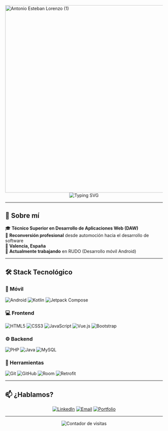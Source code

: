 <img width="2000" height="600" alt="Antonio Esteban Lorenzo (1)" src="https://github.com/user-attachments/assets/781aabe9-51e4-4438-9078-13885cb58c8c" />

<div align="center">
  <img src="https://readme-typing-svg.herokuapp.com?font=Fira+Code&pause=1000&color=2196F3&center=true&vCenter=true&width=435&lines=Antonio+Esteban+Lorenzo;Desarrollador+Android;" alt="Typing SVG" />
</div>

---

## 🚀 Sobre mí

🎓 **Técnico Superior en Desarrollo de Aplicaciones Web (DAW)**  
🔄 **Reconversión profesional** desde automoción hacia el desarrollo de software  
📍 **Valencia, España**  
💼 **Actualmente trabajando** en RUDO (Desarrollo móvil Android)  

---

## 🛠️ Stack Tecnológico

### 📱 Móvil
![Android](https://img.shields.io/badge/Android-3DDC84?style=for-the-badge&logo=android&logoColor=white)
![Kotlin](https://img.shields.io/badge/Kotlin-7F52FF?style=for-the-badge&logo=kotlin&logoColor=white)
![Jetpack Compose](https://img.shields.io/badge/Jetpack%20Compose-4285F4?style=for-the-badge&logo=jetpack-compose&logoColor=white)

### 💻 Frontend
![HTML5](https://img.shields.io/badge/HTML5-E34F26?style=for-the-badge&logo=html5&logoColor=white)
![CSS3](https://img.shields.io/badge/CSS3-1572B6?style=for-the-badge&logo=css3&logoColor=white)
![JavaScript](https://img.shields.io/badge/JavaScript-F7DF1E?style=for-the-badge&logo=javascript&logoColor=black)
![Vue.js](https://img.shields.io/badge/Vue.js-4FC08D?style=for-the-badge&logo=vue.js&logoColor=white)
![Bootstrap](https://img.shields.io/badge/Bootstrap-7952B3?style=for-the-badge&logo=bootstrap&logoColor=white)

### ⚙️ Backend
![PHP](https://img.shields.io/badge/PHP-777BB4?style=for-the-badge&logo=php&logoColor=white)
![Java](https://img.shields.io/badge/Java-ED8B00?style=for-the-badge&logo=java&logoColor=white)
![MySQL](https://img.shields.io/badge/MySQL-4479A1?style=for-the-badge&logo=mysql&logoColor=white)

### 🔧 Herramientas
![Git](https://img.shields.io/badge/Git-F05032?style=for-the-badge&logo=git&logoColor=white)
![GitHub](https://img.shields.io/badge/GitHub-181717?style=for-the-badge&logo=github&logoColor=white)
![Room](https://img.shields.io/badge/Room-4285F4?style=for-the-badge&logo=android&logoColor=white)
![Retrofit](https://img.shields.io/badge/Retrofit-00D4AA?style=for-the-badge&logo=retrofit&logoColor=white)

---

## 📫 ¿Hablamos?

<div align="center">

[![LinkedIn](https://img.shields.io/badge/LinkedIn-0A66C2?style=for-the-badge&logo=linkedin&logoColor=white)](https://linkedin.com/in/tu-perfil)
[![Email](https://img.shields.io/badge/Email-D14836?style=for-the-badge&logo=gmail&logoColor=white)](mailto:antonio.esteban.lorenzo.88@gmail.com)
[![Portfolio](https://img.shields.io/badge/Portfolio-000000?style=for-the-badge&logo=About.me&logoColor=white)](https://antonioel.es)

</div>

---

<div align="center">
  <img src="https://komarev.com/ghpvc/?username=tonet4&label=Visitas%20al%20perfil&color=0e75b6&style=flat" alt="Contador de visitas" />
</div>

<!--
**tonet4/tonet4** is a ✨ _special_ ✨ repository because its `README.md` (this file) appears on your GitHub profile.

Here are some ideas to get you started:

- 🔭 I’m currently working on ...
- 🌱 I’m currently learning ...
- 👯 I’m looking to collaborate on ...
- 🤔 I’m looking for help with ...
- 💬 Ask me about ...
- 📫 How to reach me: ...
- 😄 Pronouns: ...
- ⚡ Fun fact: ...
-->
